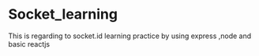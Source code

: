 # Socket_learning
This is regarding to socket.id learning practice by using express ,node and basic reactjs
